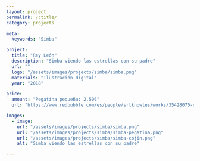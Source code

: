 ```yaml
---
layout: project
permalink: /:title/
category: projects

meta:
  keywords: "Simba"

project:
  title: "Rey León"
  description: "Simba viendo las estrellas con su padre"
  url: ""
  logo: "/assets/images/projects/simba/simba.png"
  materials: "Ilustración digital"
  year: "2018"

price:
  amount: "Pegatina pequeña: 2,50€"
  url: "https://www.redbubble.com/es/people/srtknowles/works/35428070-simba?asc=u&p=sticker&rel=carousel"

images:
  - image:
    url: "/assets/images/projects/simba/simba.png"
    url: "/assets/images/projects/simba/simba-pegatina.png"
    url: "/assets/images/projects/simba/simba-cojin.png"
    alt: "Simba viendo las estrellas con su padre"

---
```

